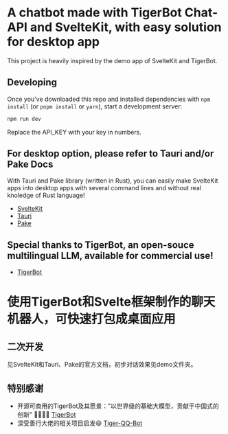 # A chatbot made with TigerBot Chat-API and SvelteKit, with easy solution for desktop app

This project is heavily inspired by the demo app of SvelteKit and TigerBot.

## Developing

Once you've downloaded this repo and installed dependencies with `npm install` (or `pnpm install` or `yarn`), start a development server:

```bash
npm run dev
```
Replace the API_KEY with your key in numbers.

## For desktop option, please refer to Tauri and/or Pake Docs
With Tauri and Pake library (written in Rust), you can easily make SvelteKit apps into desktop apps with several command lines and without real knoledge of Rust language!
- [SvelteKit](https://kit.svelte.dev/docs/)
- [Tauri](https://tauri.app/)
- [Pake](https://github.com/tw93/Pake)

## Special thanks to TigerBot, an open-souce multilingual LLM, available for commercial use!
- [TigerBot](https://github.com/TigerResearch/TigerBot)

# 使用TigerBot和Svelte框架制作的聊天机器人，可快速打包成桌面应用
## 二次开发
见SvelteKit和Tauri、Pake的官方文档，初步对话效果见demo文件夹。

## 特别感谢
- 开源可商用的TigerBot及其愿景："以世界级的基础大模型，贡献于中国式的创新" 👏🏻👏🏻 [TigerBot](https://github.com/TigerResearch/TigerBot)
- 深受善行大佬的相关项目启发😄 [Tiger-QQ-Bot](https://github.com/wordweb/Tiger-qq-bot)
